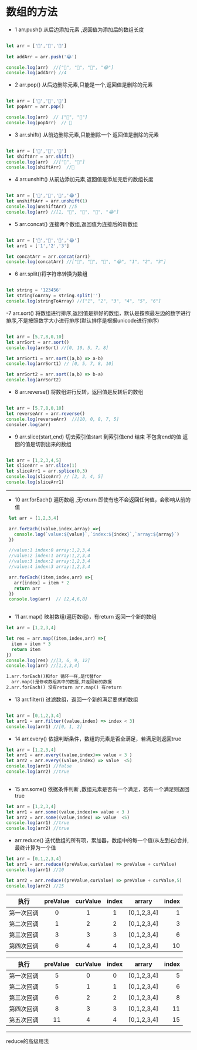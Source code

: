 # 数组的方法
- 1 arr.push() 从后边添加元素 ,返回值为添加后的数组长度
```javascript

let arr = ['🍎','🍇','🍌']
 
let addArr = arr.push('😂')

console.log(arr)  //["🍎", "🍇", "🍌", "😂"] 
console.log(addArr) //4

```
- 2 arr.pop() 从后边删除元素,只能是一个,返回值是删除的元素

``` javascript

let arr = ['🍎','🍇','🍌']
let popArr = arr.pop()

console.log(arr)  // ["🍎", "🍇"]
console.log(popArr)  // 🍌

```

- 3 arr.shift() 从前边删除元素,只能删除一个 返回值是删除的元素

```javascript

let arr = ['🍎','🍇','🍌']
let shiftArr = arr.shift()
console.log(arr)  //["🍇", "🍌"]
console.log(shiftArr)  //🍎

```

- 4 arr.unshift() 从前边添加元素,返回值是添加完后的数组长度

```javascript

let arr = ['🍎','🍇','🍌','😂']
let unshiftArr = arr.unshift(1)
console.log(unshiftArr) //5
console.log(arr) //[1, "🍎", "🍇", "🍌", "😂"]

```

- 5 arr.concat() 连接两个数组,返回值为连接后的新数组

```javascript

let arr = ['🍎','🍇','🍌','😂']
let arr1 = ['1','2','3']

let concatArr = arr.concat(arr1)
console.log(concatArr) //["🍎", "🍇", "🍌", "😂", "1", "2", "3"]

```

- 6 arr.split()将字符串转换为数组

```javascript

let string = '123456'
let stringToArray = string.split('')
console.log(stringToArray) //["1", "2", "3", "4", "5", "6"]

```

-7 arr.sort() 将数组进行排序,返回值是排好的数组，默认是按照最左边的数字进行排序,不是按照数字大小进行排序(默认排序是根据unicode进行排序)
```javascript

let arr = [5,7,8,0,10]
let arrSort = arr.sort()
console.log(arrSort) //[0, 10, 5, 7, 8]

let arrSort1 = arr.sort((a,b) => a-b)
console.log(arrSort1) // [0, 5, 7, 8, 10]

let arrSort2 = arr.sort((a,b) => b-a)
console.log(arrSort2)

```

- 8 arr.reverse() 将数组进行反转，返回值是反转后的数组

```javascript

let arr = [5,7,8,0,10]
let reverseArr = arr.reverse()
console.log(reverseArr)  //[10, 0, 8, 7, 5]
consoler.log(arr)

```

- 9 arr.slice(start,end) 切去索引值start 到索引值end 结束 不包含end的值 返回的值是切割出来的数组

```javascript

let arr = [1,2,3,4,5]
let sliceArr = arr.slice(1)
let sliceArr1 = arr.splice(0,3)
console.log(sliceArr) // [2, 3, 4, 5]
console.log(sliceArr1)

```

---
- 10 arr.forEach() 遍历数组 ,无return 即使有也不会返回任何值，会影响从前的值


```javascript
 let arr = [1,2,3,4]

 arr.forEach((value,index,array) =>{
   console.log(`value:${value}`,`index:${index}`,`array:${array}`)
 })

 //value:1 index:0 array:1,2,3,4
 //value:2 index:1 array:1,2,3,4
 //value:3 index:2 array:1,2,3,4
 //value:4 index:3 array:1,2,3,4

 arr.forEach((item,index,arr) =>{
   arr[index] = item * 2
   return arr
 })
 console.log(arr)  // [2,4,6,8]
 
```

- 11 arr.map() 映射数组(遍历数组)，有return 返回一个新的数组

```javascript
let arr = [1,2,3,4]

let res = arr.map((item,index,arr) =>{
  item = item * 3
  return item
})
console.log(res) //[3, 6, 9, 12]
console.log(arr) //[1,2,3,4]

```
```txt
1.arr.forEach()和for 循环一样,是代替for
  arr.map()是修改数组其中的数据,并返回新的数据
2.arr.forEach() 没有return arr.map() 有return

```
- 13 arr.filter() 过滤数组，返回一个新的满足要求的数组

```javascript

let arr = [0,1,2,3,4]
let arr1 = arr.filter((value,index) => index < 3)
console.log(arr1) //[0, 1, 2]

```

- 14 arr.every() 依据判断条件，数组的元素是否全满足，若满足则返回true

```javascript
let arr = [1,2,3,4]
let arr1 = arr.every((value,index)=> value < 3 )
let arr2 = arr.every((value,index) => value  <5)
console.log(arr1) //false
console.log(arr2) //true
     
```
- 15 arr.some() 依据条件判断 ,数组元素是否有一个满足，若有一个满足则返回 true

```javascript
let arr = [1,2,3,4]
let arr1 = arr.some((value,index)=> value < 3 )
let arr2 = arr.some((value,index) => value  <5)
console.log(arr1) //true
console.log(arr2) //true
```
- arr.reduce() 迭代数组的所有项，累加器，数组中的每一个值(从左到右)合并,最终计算为一个值

```javascript
let arr = [0,1,2,3,4]
let arr1 = arr.reduce((preValue,curValue) => preValue + curValue)
console.log(arr1) //10

let arr2 = arr.reduce((preValue,curValue) => preValue + curValue,5)
console.log(arr2) //15
```
执行|preValue|curValue|index|arrary|index
--|:--:|:--:|:--:|:--:|--:
第一次回调|0|1|1|[0,1,2,3,4]|1
第二次回调|1|2|2|[0,1,2,3,4]|3
第三次回调|3|3|3|[0,1,2,3,4]|6
第四次回调|6|4|4|[0,1,2,3,4]|10

执行|preValue|curValue|index|arrary|index
--|:--:|:--:|:--:|:--:|--:
第一次回调|5|0|0|[0,1,2,3,4]|5
第二次回调|5|1|1|[0,1,2,3,4]|6
第三次回调|6|2|2|[0,1,2,3,4]|8
第四次回调|8|3|3|[0,1,2,3,4]|11
第五次回调|11|4|4|[0,1,2,3,4]|15

---
reduce的高级用法







































